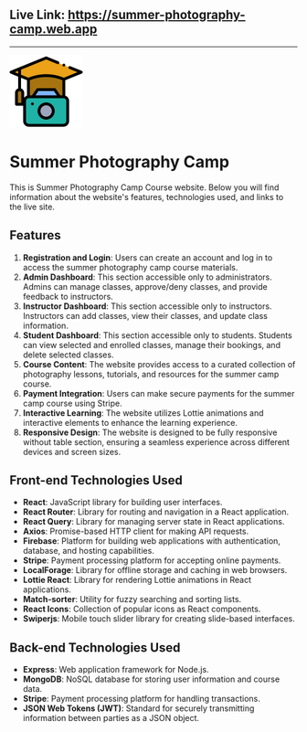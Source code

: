 ## Live Link: https://summer-photography-camp.web.app
-------------------------------------------------------------------------

![Logo](./public/logo.png) 

# Summer Photography Camp 


This is Summer Photography Camp Course website. Below you will find information about the website's features, technologies used, and links to the live site.

## Features

1. **Registration and Login**: Users can create an account and log in to access the summer photography camp course materials.
2. **Admin Dashboard**: This section accessible only to administrators. Admins can manage classes, approve/deny classes, and provide feedback to instructors.
3. **Instructor Dashboard**: This section accessible only to instructors. Instructors can add classes, view their classes, and update class information.
4. **Student Dashboard**: This section accessible only to students. Students can view selected and enrolled classes, manage their bookings, and delete selected classes.
5. **Course Content**: The website provides access to a curated collection of photography lessons, tutorials, and resources for the summer camp course.
6. **Payment Integration**: Users can make secure payments for the summer camp course using Stripe.
7. **Interactive Learning**: The website utilizes Lottie animations and interactive elements to enhance the learning experience.
8. **Responsive Design**: The website is designed to be fully responsive without table section, ensuring a seamless experience across different devices and screen sizes.

## Front-end Technologies Used

- **React**: JavaScript library for building user interfaces.
- **React Router**: Library for routing and navigation in a React application.
- **React Query**: Library for managing server state in React applications.
- **Axios**: Promise-based HTTP client for making API requests.
- **Firebase**: Platform for building web applications with authentication, database, and hosting capabilities.
- **Stripe**: Payment processing platform for accepting online payments.
- **LocalForage**: Library for offline storage and caching in web browsers.
- **Lottie React**: Library for rendering Lottie animations in React applications.
- **Match-sorter**: Utility for fuzzy searching and sorting lists.
- **React Icons**: Collection of popular icons as React components.
- **Swiperjs**: Mobile touch slider library for creating slide-based interfaces.

## Back-end Technologies Used

- **Express**: Web application framework for Node.js.
- **MongoDB**: NoSQL database for storing user information and course data.
- **Stripe**: Payment processing platform for handling transactions.
- **JSON Web Tokens (JWT)**: Standard for securely transmitting information between parties as a JSON object.

